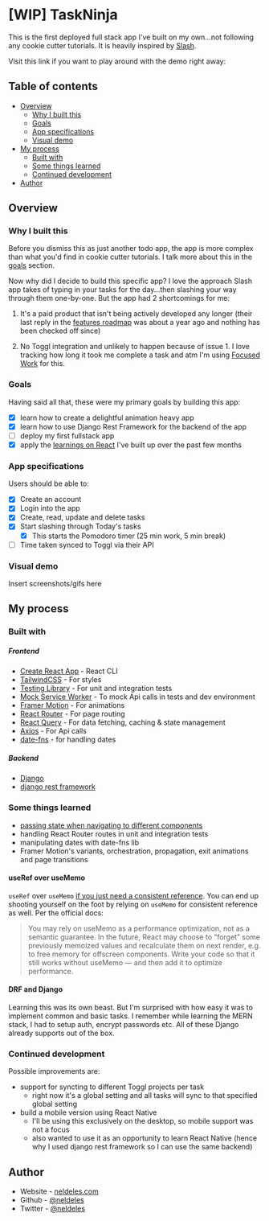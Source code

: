 # [WIP] TaskNinja

This is the first deployed full stack app I've built on my own...not following any cookie cutter tutorials. It is heavily inspired by [Slash](https://getslash.co).

Visit this link if you want to play around with the demo right away:

## Table of contents

- [Overview](#overview)
  - [Why I built this](#why-i-built-this)
  - [Goals](#goals)
  - [App specifications](#app-specifications)
  - [Visual demo]()
- [My process]()
  - [Built with](#built-with)
  - [Some things learned](#some-things-learned)
  - [Continued development](#continued-development)
- [Author](#author)

## Overview

### Why I built this

Before you dismiss this as just another todo app, the app is more complex
than what you'd find in cookie cutter tutorials. I talk more about this in the
[goals](#goals) section.

Now why did I decide to build this specific app? I love the approach Slash app takes of typing in your tasks for the day...then slashing your way through them one-by-one. But the app had 2 shortcomings for me:

1. It's a paid product that isn't being actively developed any longer (their last reply in the [features roadmap](https://slash.nolt.io/top) was about a year ago and nothing has been checked off since)

2. No Toggl integration and unlikely to happen because of issue 1. I love tracking how long it took me complete a task and atm I'm using [Focused Work](https://focusedwork.app/) for this.

### Goals

Having said all that, these were my primary goals by building this app:

- [x] learn how to create a delightful animation heavy app
- [x] learn how to use Django Rest Framework for the backend of the app
- [ ] deploy my first fullstack app
- [x] apply the [learnings on React]() I've built up over the past few months

### App specifications

Users should be able to:

- [x] Create an account
- [x] Login into the app
- [x] Create, read, update and delete tasks
- [x] Start slashing through Today's tasks
  - [x] This starts the Pomodoro timer (25 min work, 5 min break)
- [ ] Time taken synced to Toggl via their API

### Visual demo

Insert screenshots/gifs here

## My process

### Built with

##### Frontend

- [Create React App](https://create-react-app.dev/) - React CLI
- [TailwindCSS](https://tailwindcss.com/) - For styles
- [Testing Library](https://testing-library.com/) - For unit and integration tests
- [Mock Service Worker](https://mswjs.io/) - To mock Api calls in tests and dev environment
- [Framer Motion](https://testing-library.com/) - For animations
- [React Router](https://reactrouter.com/) - For page routing
- [React Query](https://react-query.tanstack.com/) - For data fetching, caching & state management
- [Axios](https://axios-http.com/docs/intro) - For Api calls
- [date-fns](https://date-fns.org/) - for handling dates

##### Backend

- [Django](https://www.djangoproject.com/)
- [django rest framework](https://www.django-rest-framework.org/)

### Some things learned

- [passing state when navigating to different components](https://ui.dev/react-router-v5-pass-props-to-link/)
- handling React Router routes in unit and integration tests
- manipulating dates with date-fns lib
- Framer Motion's variants, orchestration, propagation, exit animations and page transitions

#### useRef over useMemo

`useRef` over `useMemo` [if you just need a consistent reference](https://blog.logrocket.com/rethinking-hooks-memoization/). You can end up shooting yourself on the foot by relying on `useMemo` for consistent reference as well. Per the official docs:

> You may rely on useMemo as a performance optimization, not as a semantic guarantee. In the future, React may choose to “forget” some previously memoized values and recalculate them on next render, e.g. to free memory for offscreen components. Write your code so that it still works without useMemo — and then add it to optimize performance.

#### DRF and Django

Learning this was its own beast. But I'm surprised with how easy it was to implement common and basic tasks. I remember while learning the MERN stack,
I had to setup auth, encrypt passwords etc. All of these Django already supports out of the box.

### Continued development

Possible improvements are:

- support for syncting to different Toggl projects per task
  - right now it's a global setting and all tasks will sync to that specified global setting
- build a mobile version using React Native
  - I'll be using this exclusively on the desktop, so mobile support was not a focus
  - also wanted to use it as an opportunity to learn React Native (hence why I used django rest framework so I can use the same backend)

## Author

- Website - [neldeles.com](https://neldeles.com/)
- Github - [@neldeles](https://www.github.com/neldeles)
- Twitter - [@neldeles](https://twitter.com/neldeles)
